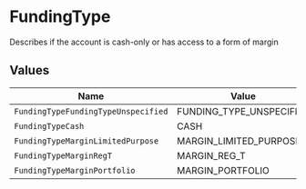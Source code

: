 # FundingType

Describes if the account is cash-only or has access to a form of margin


## Values

| Name                                | Value                               |
| ----------------------------------- | ----------------------------------- |
| `FundingTypeFundingTypeUnspecified` | FUNDING_TYPE_UNSPECIFIED            |
| `FundingTypeCash`                   | CASH                                |
| `FundingTypeMarginLimitedPurpose`   | MARGIN_LIMITED_PURPOSE              |
| `FundingTypeMarginRegT`             | MARGIN_REG_T                        |
| `FundingTypeMarginPortfolio`        | MARGIN_PORTFOLIO                    |
